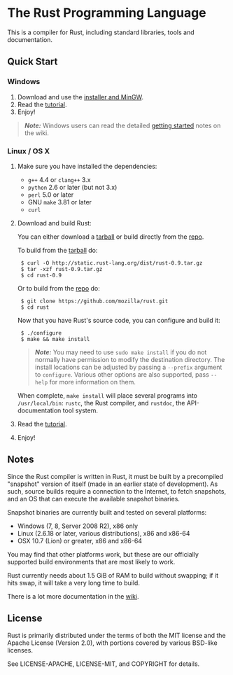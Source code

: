 # The Rust Programming Language

This is a compiler for Rust, including standard libraries, tools and
documentation.

## Quick Start

### Windows

1. Download and use the [installer and MinGW][win-wiki].
2. Read the [tutorial].
2. Enjoy!

> ***Note:*** Windows users can read the detailed
> [getting started][wiki-start] notes on the wiki.

[tutorial]: http://static.rust-lang.org/doc/tutorial.html
[wiki-start]: https://github.com/mozilla/rust/wiki/Note-getting-started-developing-Rust
[win-wiki]: https://github.com/mozilla/rust/wiki/Using-Rust-on-Windows

### Linux / OS X

1. Make sure you have installed the dependencies:
    * `g++` 4.4 or `clang++` 3.x
    * `python` 2.6 or later (but not 3.x)
    * `perl` 5.0 or later
    * GNU `make` 3.81 or later
    * `curl`
2. Download and build Rust:

    You can either download a [tarball] or build directly from the [repo].

    To build from the [tarball] do:

        $ curl -O http://static.rust-lang.org/dist/rust-0.9.tar.gz
        $ tar -xzf rust-0.9.tar.gz
        $ cd rust-0.9

    Or to build from the [repo] do:

        $ git clone https://github.com/mozilla/rust.git
        $ cd rust

    Now that you have Rust's source code, you can configure and build it:

        $ ./configure
        $ make && make install

    > ***Note:*** You may need to use `sudo make install` if you do not normally have
    > permission to modify the destination directory. The install locations can
    > be adjusted by passing a `--prefix` argument to `configure`. Various other
    > options are also supported, pass `--help` for more information on them.

    When complete, `make install` will place several programs into
    `/usr/local/bin`: `rustc`, the Rust compiler, and `rustdoc`, the
    API-documentation tool system.
3. Read the [tutorial].
4. Enjoy!

[repo]: https://github.com/mozilla/rust
[tarball]: http://static.rust-lang.org/dist/rust-0.9.tar.gz
[tutorial]: http://static.rust-lang.org/doc/0.9/tutorial.html

## Notes

Since the Rust compiler is written in Rust, it must be built by a
precompiled "snapshot" version of itself (made in an earlier state of
development). As such, source builds require a connection to the Internet, to
fetch snapshots, and an OS that can execute the available snapshot binaries.

Snapshot binaries are currently built and tested on several platforms:

* Windows (7, 8, Server 2008 R2), x86 only
* Linux (2.6.18 or later, various distributions), x86 and x86-64
* OSX 10.7 (Lion) or greater, x86 and x86-64

You may find that other platforms work, but these are our officially
supported build environments that are most likely to work.

Rust currently needs about 1.5 GiB of RAM to build without swapping; if it hits
swap, it will take a very long time to build.

There is a lot more documentation in the [wiki].

[wiki]: https://github.com/mozilla/rust/wiki

## License

Rust is primarily distributed under the terms of both the MIT license
and the Apache License (Version 2.0), with portions covered by various
BSD-like licenses.

See LICENSE-APACHE, LICENSE-MIT, and COPYRIGHT for details.
